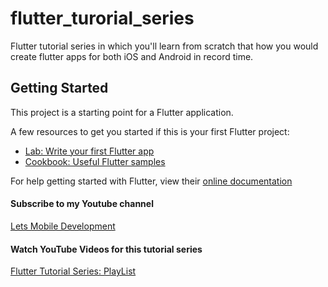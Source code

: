 # flutter_turorial_series

Flutter tutorial series in which you'll learn from scratch that how you would create flutter apps for both iOS and Android in record time.

## Getting Started

This project is a starting point for a Flutter application.

A few resources to get you started if this is your first Flutter project:

- [Lab: Write your first Flutter app](https://flutter.dev/docs/get-started/codelab)
- [Cookbook: Useful Flutter samples](https://flutter.dev/docs/cookbook)

For help getting started with Flutter, view their [online documentation](https://flutter.dev/docs)

#### Subscribe to my Youtube channel

[Lets Mobile Development](http://bit.ly/2Qs3nQv)

#### Watch YouTube Videos for this tutorial series

[Flutter Tutorial Series: PlayList](http://bit.ly/2MCkwFZ)
